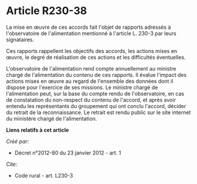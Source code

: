 # Article R230-38

La mise en œuvre de ces accords fait l'objet de rapports adressés à l'observatoire de l'alimentation mentionné à l'article L.
230-3 par leurs signataires. 

Ces rapports rappellent les objectifs des accords, les actions mises en œuvre, le degré de réalisation de ces actions et les
difficultés éventuelles. 

L'observatoire de l'alimentation rend compte annuellement au ministre chargé de l'alimentation du contenu de ces rapports. Il
évalue l'impact des actions mises en œuvre au regard de l'ensemble des données dont il dispose pour l'exercice de ses
missions. Le ministre chargé de l'alimentation peut, sur la base du compte rendu de l'observatoire, en cas de constatation du
non-respect du contenu de l'accord, et après avoir entendu les représentants du groupement qui ont conclu l'accord, décider
du retrait de la reconnaissance. Le retrait est rendu public sur le site internet du ministère chargé de l'alimentation.

**Liens relatifs à cet article**

_Créé par_:

  - Décret n°2012-80 du 23 janvier 2012 - art. 1

_Cite_:

  - Code rural - art. L230-3
